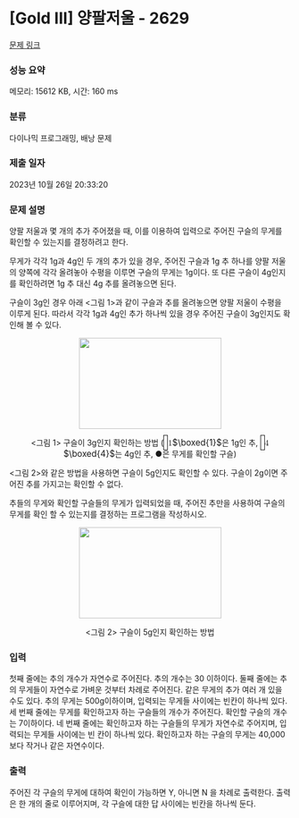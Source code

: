 # [Gold III] 양팔저울 - 2629 

[문제 링크](https://www.acmicpc.net/problem/2629) 

### 성능 요약

메모리: 15612 KB, 시간: 160 ms

### 분류

다이나믹 프로그래밍, 배낭 문제

### 제출 일자

2023년 10월 26일 20:33:20

### 문제 설명

<p>양팔 저울과 몇 개의 추가 주어졌을 때, 이를 이용하여 입력으로 주어진 구슬의 무게를 확인할 수 있는지를 결정하려고 한다.</p>

<p>무게가 각각 1g과 4g인 두 개의 추가 있을 경우, 주어진 구슬과 1g 추 하나를 양팔 저울의 양쪽에 각각 올려놓아 수평을 이루면 구슬의 무게는 1g이다. 또 다른 구슬이 4g인지를 확인하려면 1g 추 대신 4g 추를 올려놓으면 된다.</p>

<p>구슬이 3g인 경우 아래 <그림 1>과 같이 구슬과 추를 올려놓으면 양팔 저울이 수평을 이루게 된다. 따라서 각각 1g과 4g인 추가 하나씩 있을 경우 주어진 구슬이 3g인지도 확인해 볼 수 있다.</p>

<p style="text-align: center;"><img alt="" src="" style="width: 255px; height: 163px;"></p>

<p style="text-align: center;"><그림 1> 구슬이 3g인지 확인하는 방법 (<mjx-container class="MathJax" jax="CHTML" style="font-size: 109%; position: relative;"><mjx-math class="MJX-TEX" aria-hidden="true"><mjx-menclose><mjx-box style="border: 0.067em solid; padding: 0.2em;"><mjx-texatom texclass="ORD"><mjx-mstyle><mjx-texatom texclass="ORD"><mjx-mn class="mjx-n"><mjx-c class="mjx-c31"></mjx-c></mjx-mn></mjx-texatom></mjx-mstyle></mjx-texatom></mjx-box></mjx-menclose></mjx-math><mjx-assistive-mml unselectable="on" display="inline"><math xmlns="http://www.w3.org/1998/Math/MathML"><menclose notation="box"><mrow data-mjx-texclass="ORD"><mstyle displaystyle="true" scriptlevel="0"><mrow data-mjx-texclass="ORD"><mn>1</mn></mrow></mstyle></mrow></menclose></math></mjx-assistive-mml><span aria-hidden="true" class="no-mathjax mjx-copytext">$\boxed{1}$</span></mjx-container>은 1g인 추, <mjx-container class="MathJax" jax="CHTML" style="font-size: 109%; position: relative;"><mjx-math class="MJX-TEX" aria-hidden="true"><mjx-menclose><mjx-box style="border: 0.067em solid; padding: 0.2em;"><mjx-texatom texclass="ORD"><mjx-mstyle><mjx-texatom texclass="ORD"><mjx-mn class="mjx-n"><mjx-c class="mjx-c34"></mjx-c></mjx-mn></mjx-texatom></mjx-mstyle></mjx-texatom></mjx-box></mjx-menclose></mjx-math><mjx-assistive-mml unselectable="on" display="inline"><math xmlns="http://www.w3.org/1998/Math/MathML"><menclose notation="box"><mrow data-mjx-texclass="ORD"><mstyle displaystyle="true" scriptlevel="0"><mrow data-mjx-texclass="ORD"><mn>4</mn></mrow></mstyle></mrow></menclose></math></mjx-assistive-mml><span aria-hidden="true" class="no-mathjax mjx-copytext">$\boxed{4}$</span></mjx-container>는 4g인 추, ●은 무게를 확인할 구슬)</p>

<p><그림 2>와 같은 방법을 사용하면 구슬이 5g인지도 확인할 수 있다. 구슬이 2g이면 주어진 추를 가지고는 확인할 수 없다.</p>

<p>추들의 무게와 확인할 구슬들의 무게가 입력되었을 때, 주어진 추만을 사용하여 구슬의 무게를 확인 할 수 있는지를 결정하는 프로그램을 작성하시오.</p>

<p style="text-align: center;"><img alt="" src="https://upload.acmicpc.net/883fb22a-7516-46e1-937d-2ddc4df94572/-/preview/" style="width: 255px; height: 163px;"></p>

<p style="text-align: center;"><그림 2> 구슬이 5g인지 확인하는 방법</p>

### 입력 

 <p>첫째 줄에는 추의 개수가 자연수로 주어진다. 추의 개수는 30 이하이다. 둘째 줄에는 추의 무게들이 자연수로 가벼운 것부터 차례로 주어진다. 같은 무게의 추가 여러 개 있을 수도 있다. 추의 무게는 500g이하이며, 입력되는 무게들 사이에는 빈칸이 하나씩 있다. 세 번째 줄에는 무게를 확인하고자 하는 구슬들의 개수가 주어진다. 확인할 구슬의 개수는 7이하이다. 네 번째 줄에는 확인하고자 하는 구슬들의 무게가 자연수로 주어지며, 입력되는 무게들 사이에는 빈 칸이 하나씩 있다. 확인하고자 하는 구슬의 무게는 40,000보다 작거나 같은 자연수이다.</p>

### 출력 

 <p>주어진 각 구슬의 무게에 대하여 확인이 가능하면 Y, 아니면 N 을 차례로 출력한다. 출력은 한 개의 줄로 이루어지며, 각 구슬에 대한 답 사이에는 빈칸을 하나씩 둔다.</p>

